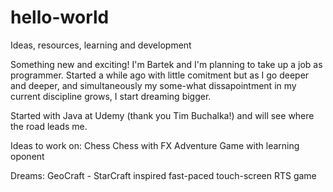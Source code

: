 # hello-world
Ideas, resources, learning and development

Something new and exciting! I'm Bartek and I'm planning to take up a job as programmer. 
Started a while ago with little comitment but as I go deeper and deeper, 
and simultaneously my some-what dissapointment in my current discipline grows, 
I start dreaming bigger.

Started with Java at Udemy (thank you Tim Buchalka!) and will see where the road leads me.

Ideas to work on:
Chess
Chess with FX
Adventure Game with learning oponent

Dreams:
GeoCraft - StarCraft inspired fast-paced touch-screen RTS game
